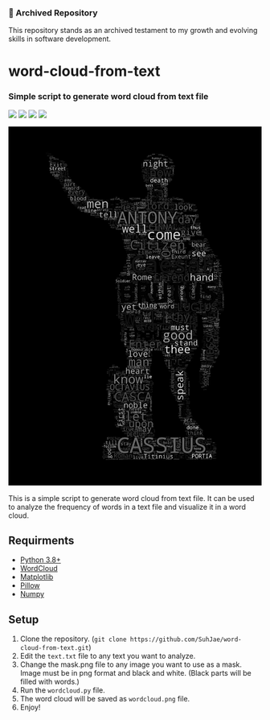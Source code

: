 ### 📜 Archived Repository
This repository stands as an archived testament to my growth and evolving skills in software development.

# word-cloud-from-text
### Simple script to generate word cloud from text file

![](https://img.shields.io/github/license/SuhJae/word-cloud-from-text?style=flat-square)
![](https://img.shields.io/pypi/pyversions/matplotlib?style=flat-square)
![](https://img.shields.io/pypi/pyversions/Pillow?style=flat-square)
![](https://img.shields.io/pypi/pyversions/numpy?style=flat-square)

<p align="left">
  <img src="wordcloud.png">
</p>

This is a simple script to generate word cloud from text file. It can be used to analyze the frequency of words in a text file and visualize it in a word cloud.

## Requirments
* [Python 3.8+](https://www.python.org/downloads/)
* [WordCloud](https://pypi.org/project/wordcloud/)
* [Matplotlib](https://pypi.org/project/matplotlib/)
* [Pillow](https://pypi.org/project/Pillow/)
* [Numpy](https://pypi.org/project/numpy/)

## Setup
1. Clone the repository. (`git clone https://github.com/SuhJae/word-cloud-from-text.git`)
2. Edit the `text.txt` file to any text you want to analyze.
3. Change the mask.png file to any image you want to use as a mask. Image must be in png format and black and white. (Black parts will be filled with words.)
3. Run the `wordcloud.py` file.
4. The word cloud will be saved as `wordcloud.png` file.
5. Enjoy!
